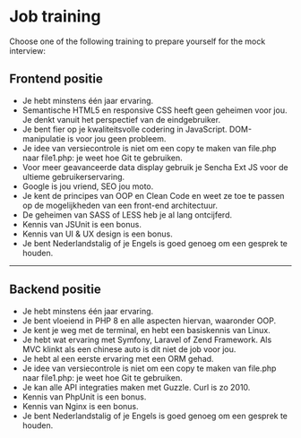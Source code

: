 # Job training
Choose one of the following training to prepare yourself for the mock interview:

## Frontend positie

- Je hebt minstens één jaar ervaring.
- Semantische HTML5 en responsive CSS heeft geen geheimen voor jou. Je denkt vanuit het perspectief van de eindgebruiker.
- Je bent fier op je kwaliteitsvolle codering in JavaScript. DOM-manipulatie is voor jou geen probleem.
- Je idee van versiecontrole is niet om een copy te maken van file.php naar file1.php: je weet hoe Git te gebruiken.
- Voor meer geavanceerde data display gebruik je Sencha Ext JS voor de ultieme gebruikerservaring.
- Google is jou vriend, SEO jou moto.
- Je kent de principes van OOP en Clean Code en weet ze toe te passen op de mogelijkheden van een front-end architectuur.
- De geheimen van SASS of LESS heb je al lang ontcijferd.
- Kennis van JSUnit is een bonus.
- Kennis van UI & UX design is een bonus.
- Je bent Nederlandstalig of je Engels is goed genoeg om een gesprek te houden.

--------------

## Backend positie

- Je hebt minstens één jaar ervaring.
- Je bent vloeiend in PHP 8 en alle aspecten hiervan, waaronder OOP.
- Je kent je weg met de terminal, en hebt een basiskennis van Linux.
- Je hebt wat ervaring met Symfony, Laravel of Zend Framework. Als MVC klinkt als een chinese auto is dit niet de job voor jou.
- Je hebt al een eerste ervaring met een ORM gehad.
- Je idee van versiecontrole is niet om een copy te maken van file.php naar file1.php: je weet hoe Git te gebruiken.
- Je kan alle API integraties maken met Guzzle. Curl is zo 2010.
- Kennis van PhpUnit is een bonus.
- Kennis van Nginx is een bonus.
- Je bent Nederlandstalig of je Engels is goed genoeg om een gesprek te houden.
